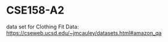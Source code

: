# CSE158-A2
data set for Clothing Fit Data: https://cseweb.ucsd.edu/~jmcauley/datasets.html#amazon_qa


